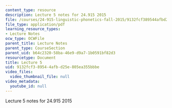 ```yaml
---
content_type: resource
description: Lecture 5 notes for 24.915 2015
file: /courses/24-915-linguistic-phonetics-fall-2015/9132fcf389544afbd25e805ea355bbbe_MIT24_915F15_lec5.pdf
file_type: application/pdf
learning_resource_types:
- Lecture Notes
ocw_type: OCWFile
parent_title: Lecture Notes
parent_type: CourseSection
parent_uid: b64c2320-58ba-46e9-d9a7-1b0591bf82d3
resourcetype: Document
title: Lecture 5
uid: 9132fcf3-8954-4afb-d25e-805ea355bbbe
video_files:
  video_thumbnail_file: null
video_metadata:
  youtube_id: null
---
```

Lecture 5 notes for 24.915 2015

